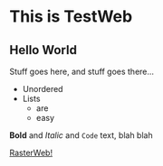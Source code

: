 # This is TestWeb

## Hello World

Stuff goes here, and stuff goes there...

* Unordered
* Lists
  * are
  * easy

**Bold** and _Italic_ and `Code` text, blah blah

[RasterWeb!](http://rasterweb.net/)
